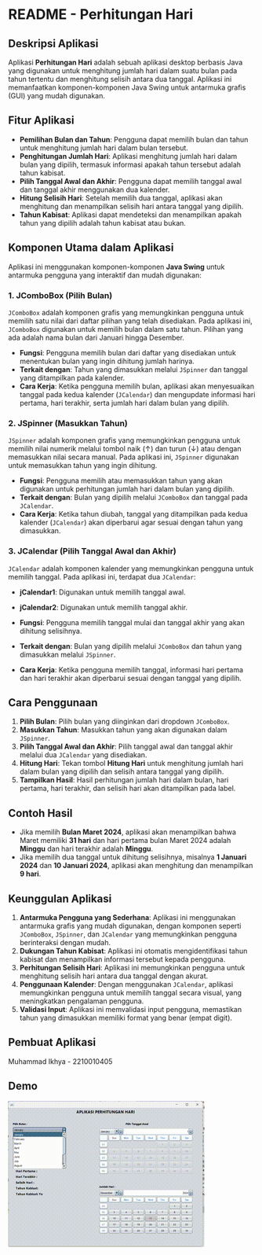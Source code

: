 # README - Perhitungan Hari

## Deskripsi Aplikasi
Aplikasi **Perhitungan Hari** adalah sebuah aplikasi desktop berbasis Java yang digunakan untuk menghitung jumlah hari dalam suatu bulan pada tahun tertentu dan menghitung selisih antara dua tanggal. Aplikasi ini memanfaatkan komponen-komponen Java Swing untuk antarmuka grafis (GUI) yang mudah digunakan.

## Fitur Aplikasi
- **Pemilihan Bulan dan Tahun**: Pengguna dapat memilih bulan dan tahun untuk menghitung jumlah hari dalam bulan tersebut.
- **Penghitungan Jumlah Hari**: Aplikasi menghitung jumlah hari dalam bulan yang dipilih, termasuk informasi apakah tahun tersebut adalah tahun kabisat.
- **Pilih Tanggal Awal dan Akhir**: Pengguna dapat memilih tanggal awal dan tanggal akhir menggunakan dua kalender.
- **Hitung Selisih Hari**: Setelah memilih dua tanggal, aplikasi akan menghitung dan menampilkan selisih hari antara tanggal yang dipilih.
- **Tahun Kabisat**: Aplikasi dapat mendeteksi dan menampilkan apakah tahun yang dipilih adalah tahun kabisat atau bukan.

## Komponen Utama dalam Aplikasi
Aplikasi ini menggunakan komponen-komponen **Java Swing** untuk antarmuka pengguna yang interaktif dan mudah digunakan:

### 1. **JComboBox** (Pilih Bulan)
`JComboBox` adalah komponen grafis yang memungkinkan pengguna untuk memilih satu nilai dari daftar pilihan yang telah disediakan. Pada aplikasi ini, `JComboBox` digunakan untuk memilih bulan dalam satu tahun. Pilihan yang ada adalah nama bulan dari Januari hingga Desember.

- **Fungsi**: Pengguna memilih bulan dari daftar yang disediakan untuk menentukan bulan yang ingin dihitung jumlah harinya.
- **Terkait dengan**: Tahun yang dimasukkan melalui `JSpinner` dan tanggal yang ditampilkan pada kalender.
- **Cara Kerja**: Ketika pengguna memilih bulan, aplikasi akan menyesuaikan tanggal pada kedua kalender (`JCalendar`) dan mengupdate informasi hari pertama, hari terakhir, serta jumlah hari dalam bulan yang dipilih.

### 2. **JSpinner** (Masukkan Tahun)
`JSpinner` adalah komponen grafis yang memungkinkan pengguna untuk memilih nilai numerik melalui tombol naik (↑) dan turun (↓) atau dengan memasukkan nilai secara manual. Pada aplikasi ini, `JSpinner` digunakan untuk memasukkan tahun yang ingin dihitung.

- **Fungsi**: Pengguna memilih atau memasukkan tahun yang akan digunakan untuk perhitungan jumlah hari dalam bulan yang dipilih.
- **Terkait dengan**: Bulan yang dipilih melalui `JComboBox` dan tanggal pada `JCalendar`.
- **Cara Kerja**: Ketika tahun diubah, tanggal yang ditampilkan pada kedua kalender (`JCalendar`) akan diperbarui agar sesuai dengan tahun yang dimasukkan.

### 3. **JCalendar** (Pilih Tanggal Awal dan Akhir)
`JCalendar` adalah komponen kalender yang memungkinkan pengguna untuk memilih tanggal. Pada aplikasi ini, terdapat dua `JCalendar`:
- **jCalendar1**: Digunakan untuk memilih tanggal awal.
- **jCalendar2**: Digunakan untuk memilih tanggal akhir.

- **Fungsi**: Pengguna memilih tanggal mulai dan tanggal akhir yang akan dihitung selisihnya.
- **Terkait dengan**: Bulan yang dipilih melalui `JComboBox` dan tahun yang dimasukkan melalui `JSpinner`.
- **Cara Kerja**: Ketika pengguna memilih tanggal, informasi hari pertama dan hari terakhir akan diperbarui sesuai dengan tanggal yang dipilih.

## Cara Penggunaan
1. **Pilih Bulan**: Pilih bulan yang diinginkan dari dropdown `JComboBox`.
2. **Masukkan Tahun**: Masukkan tahun yang akan digunakan dalam `JSpinner`.
3. **Pilih Tanggal Awal dan Akhir**: Pilih tanggal awal dan tanggal akhir melalui dua `JCalendar` yang disediakan.
4. **Hitung Hari**: Tekan tombol **Hitung Hari** untuk menghitung jumlah hari dalam bulan yang dipilih dan selisih antara tanggal yang dipilih.
5. **Tampilkan Hasil**: Hasil perhitungan jumlah hari dalam bulan, hari pertama, hari terakhir, dan selisih hari akan ditampilkan pada label.

## Contoh Hasil
- Jika memilih **Bulan Maret 2024**, aplikasi akan menampilkan bahwa Maret memiliki **31 hari** dan hari pertama bulan Maret 2024 adalah **Minggu** dan hari terakhir adalah **Minggu**.
- Jika memilih dua tanggal untuk dihitung selisihnya, misalnya **1 Januari 2024** dan **10 Januari 2024**, aplikasi akan menghitung dan menampilkan **9 hari**.

## Keunggulan Aplikasi
1. **Antarmuka Pengguna yang Sederhana**: Aplikasi ini menggunakan antarmuka grafis yang mudah digunakan, dengan komponen seperti `JComboBox`, `JSpinner`, dan `JCalendar` yang memungkinkan pengguna berinteraksi dengan mudah.
2. **Dukungan Tahun Kabisat**: Aplikasi ini otomatis mengidentifikasi tahun kabisat dan menampilkan informasi tersebut kepada pengguna.
3. **Perhitungan Selisih Hari**: Aplikasi ini memungkinkan pengguna untuk menghitung selisih hari antara dua tanggal dengan akurat.
4. **Penggunaan Kalender**: Dengan menggunakan `JCalendar`, aplikasi memungkinkan pengguna untuk memilih tanggal secara visual, yang meningkatkan pengalaman pengguna.
5. **Validasi Input**: Aplikasi ini memvalidasi input pengguna, memastikan tahun yang dimasukkan memiliki format yang benar (empat digit).

## Pembuat Aplikasi
  Muhammad Ikhya - 2210010405

## Demo
![Demo GIF](/img/PerhitunganHari.gif)
  

